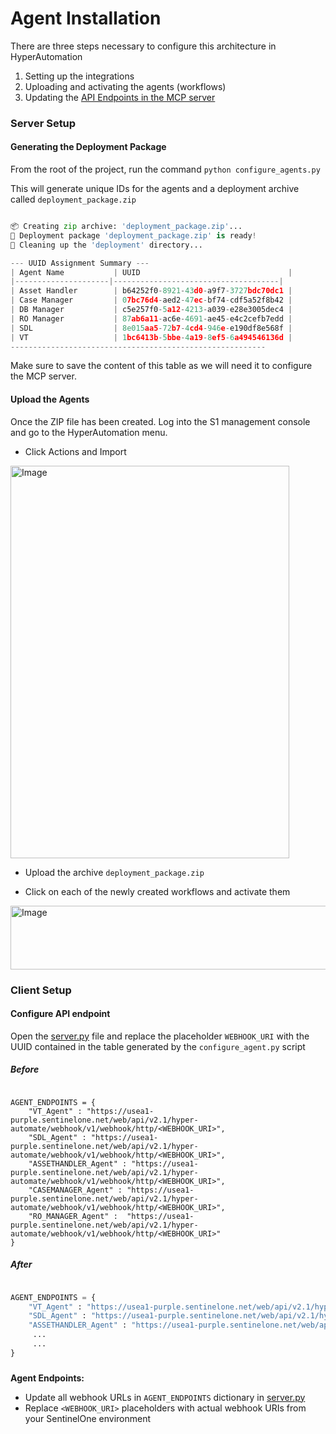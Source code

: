 # Agent Installation

There are three steps necessary to configure this architecture in HyperAutomation
1. Setting up the integrations
2. Uploading and activating the agents (workflows)
3. Updating the [API Endpoints in the MCP server](../server/server.py#L66-L71)

### Server Setup

####  Generating the Deployment Package

From the root of the project, run the command  `python configure_agents.py`

This will generate unique IDs for the agents and a deployment archive called `deployment_package.zip`

```python

📦 Creating zip archive: 'deployment_package.zip'...
🎉 Deployment package 'deployment_package.zip' is ready!
🧹 Cleaning up the 'deployment' directory...

--- UUID Assignment Summary ---
| Agent Name           | UUID                                 |
|---------------------|-------------------------------------|
| Asset Handler        | b64252f0-8921-43d0-a9f7-3727bdc70dc1 |
| Case Manager         | 07bc76d4-aed2-47ec-bf74-cdf5a52f8b42 |
| DB Manager           | c5e257f0-5a12-4213-a039-e28e3005dec4 |
| RO Manager           | 87ab6a11-ac6e-4691-ae45-e4c2cefb7edd |
| SDL                  | 8e015aa5-72b7-4cd4-946e-e190df8e568f |
| VT                   | 1bc6413b-5bbe-4a19-8ef5-6a494546136d |
---------------------------------------------------------
```
Make sure to save the content of this table as we will need it to configure the MCP server.

#### Upload the Agents

Once the ZIP file has been created. Log into the S1 management console and go to the HyperAutomation menu.
- Click Actions and Import 

<img width="446" height="628" alt="Image" src="https://github.com/user-attachments/assets/366bea70-f01a-481e-af96-f44024eca395" />

- Upload the archive `deployment_package.zip`


- Click on each of the newly created workflows and activate them

<img width="510" height="102" alt="Image" src="https://github.com/user-attachments/assets/b4ec1e65-49f4-4d2e-88f8-dfc6fa7d3ec9" />


### Client Setup

#### Configure API endpoint

Open the [server.py]((../server/server.py#L66-L71)) file and replace the placeholder `WEBHOOK_URI` with the UUID contained in the table generated by the `configure_agent.py` script

##### Before
```

AGENT_ENDPOINTS = {
    "VT_Agent" : "https://usea1-purple.sentinelone.net/web/api/v2.1/hyper-automate/webhook/v1/webhook/http/<WEBHOOK_URI>",
    "SDL_Agent" : "https://usea1-purple.sentinelone.net/web/api/v2.1/hyper-automate/webhook/v1/webhook/http/<WEBHOOK_URI>",
    "ASSETHANDLER_Agent" : "https://usea1-purple.sentinelone.net/web/api/v2.1/hyper-automate/webhook/v1/webhook/http/<WEBHOOK_URI>",
    "CASEMANAGER_Agent" : "https://usea1-purple.sentinelone.net/web/api/v2.1/hyper-automate/webhook/v1/webhook/http/<WEBHOOK_URI>",
    "RO_MANAGER_Agent" :  "https://usea1-purple.sentinelone.net/web/api/v2.1/hyper-automate/webhook/v1/webhook/http/<WEBHOOK_URI>"
}
```

##### After
```python

AGENT_ENDPOINTS = {
    "VT_Agent" : "https://usea1-purple.sentinelone.net/web/api/v2.1/hyper-automate/webhook/v1/webhook/http/1bc6413b-5bbe-4a19-8ef5-6a49454..",
    "SDL_Agent" : "https://usea1-purple.sentinelone.net/web/api/v2.1/hyper-automate/webhook/v1/webhook/http/8e015aa5-72b7-4cd4-946e-e1...",
    "ASSETHANDLER_Agent" : "https://usea1-purple.sentinelone.net/web/api/v2.1/hyper-automate/webhook/v1/webhook/http/b64252f0-8921-43d0-a9f7-372...",
     ...
     ...
}
````

###
**Agent Endpoints:**
- Update all webhook URLs in `AGENT_ENDPOINTS` dictionary in [server.py](./server/server.py)
- Replace `<WEBHOOK_URI>` placeholders with actual webhook URIs from your SentinelOne environment
